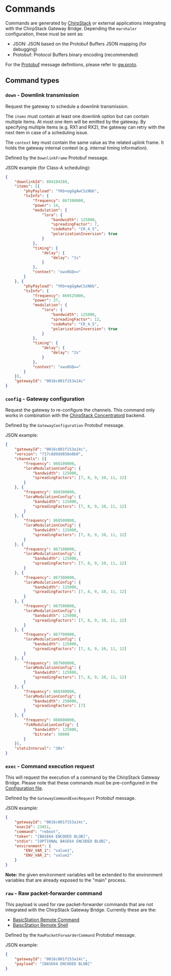 # Commands

Commands are generated by [ChirpStack](../../chirpstack/index.md) or external applications
integrating with the ChirpStack Gateway Bridge. Depending the `marshaler` configuration, these
must be sent as:

* JSON: JSON based on the Protobuf Buffers JSON mapping (for debugging)
* Protobuf: Protocol Buffers binary encoding (recommended)

For the [Protobuf](https://developers.google.com/protocol-buffers/)
message definitions, please refer to [gw.proto](https://github.com/chirpstack/chirpstack/blob/master/api/proto/gw/gw.proto).

<!-- toc -->

## Command types

### `down` - Downlink transmission

Request the gateway to schedule a downlink transmission.

The `items` must contain at least one downlink option but can contain multiple
items. At most one item will be emitted by the gateway. By specifying multiple
items (e.g. RX1 and RX2), the gateway can retry with the next item in case of a
scheduling issue.

The `context` key must contain the same value as the related uplink frame.
It holds the gateway internal context (e.g. internal timing information).

Defined by the `DownlinkFrame` Protobuf message.

JSON example (for Class-A scheduling):

```json
{
	"downlinkId": 894104280,
	"items": [{
		"phyPayload": "YKb+agGgAwCSzNbb",
		"txInfo": {
			"frequency": 867300000,
			"power": 14,
			"modulation": {
				"lora": {
					"bandwidth": 125000,
					"spreadingFactor": 7,
					"codeRate": "CR_4_5",
					"polarizationInversion": true
				}
			},
			"timing": {
				"delay": {
					"delay": "1s"
				}
			},
			"context": "xwx0GQ=="
		}
	}, {
		"phyPayload": "YKb+agGgAwCSzNbb",
		"txInfo": {
			"frequency": 869525000,
			"power": 27,
			"modulation": {
				"lora": {
					"bandwidth": 125000,
					"spreadingFactor": 12,
					"codeRate": "CR_4_5",
					"polarizationInversion": true
				}
			},
			"timing": {
				"delay": {
					"delay": "2s"
				}
			},
			"context": "xwx0GQ=="
		}
	}],
	"gatewayId": "0016c001f153a14c"
}
```

### `config` - Gateway configuration

Request the gateway to re-configure the channels. This command only works
in combination with the [ChirpStack Concentratord](../../chirpstack-concentratord/index.md)
backend.

Defined by the `GatewayConfiguration` Protobuf message.

JSON example:

```json
{
	"gatewayId": "0016c001f153a14c",
	"version": "717c8d9dd858e8b0",
	"channels": [{
		"frequency": 868100000,
		"loraModulationConfig": {
			"bandwidth": 125000,
			"spreadingFactors": [7, 8, 9, 10, 11, 12]
		}
	}, {
		"frequency": 868300000,
		"loraModulationConfig": {
			"bandwidth": 125000,
			"spreadingFactors": [7, 8, 9, 10, 11, 12]
		}
	}, {
		"frequency": 868500000,
		"loraModulationConfig": {
			"bandwidth": 125000,
			"spreadingFactors": [7, 8, 9, 10, 11, 12]
		}
	}, {
		"frequency": 867100000,
		"loraModulationConfig": {
			"bandwidth": 125000,
			"spreadingFactors": [7, 8, 9, 10, 11, 12]
		}
	}, {
		"frequency": 867300000,
		"loraModulationConfig": {
			"bandwidth": 125000,
			"spreadingFactors": [7, 8, 9, 10, 11, 12]
		}
	}, {
		"frequency": 867500000,
		"loraModulationConfig": {
			"bandwidth": 125000,
			"spreadingFactors": [7, 8, 9, 10, 11, 12]
		}
	}, {
		"frequency": 867700000,
		"loraModulationConfig": {
			"bandwidth": 125000,
			"spreadingFactors": [7, 8, 9, 10, 11, 12]
		}
	}, {
		"frequency": 867900000,
		"loraModulationConfig": {
			"bandwidth": 125000,
			"spreadingFactors": [7, 8, 9, 10, 11, 12]
		}
	}, {
		"frequency": 868300000,
		"loraModulationConfig": {
			"bandwidth": 250000,
			"spreadingFactors": [7]
		}
	}, {
		"frequency": 868800000,
		"fskModulationConfig": {
			"bandwidth": 125000,
			"bitrate": 50000
		}
	}],
	"statsInterval": "30s"
}
```

### `exec` - Command execution request

This will request the execution of a command by the ChirpStack Gateway Bridge. Please
note that these commands must be pre-configured in the [Configuration file](../configuration.md).

Defined by the `GatewayCommandExecRequest` Protobuf message.

JSON example:

```json
{
    "gatewayId": "0016c001f153a14c",
	"execId": 23451,
    "command": "reboot",
    "token": "[BASE64 ENCODED BLOB]",
    "stdin": "[OPTIONAL BASE64 ENCODED BLOB]",
    "environment": {
        "ENV_VAR_1": "value1",
        "ENV_VAR_2": "value2"
    }
}
```

**Note:** the given environment variables will be extended to the environment
variables that are already exposed to the "main" process.

### `raw` - Raw packet-forwarder command

This payload is used for raw packet-forwarder commands that are not integrated
with the ChirpStack Gateway Bridge. Currently these are the:

* [BasicStation Remote Command](https://doc.sm.tc/station/tcproto.html#remote-command)
* [BaiscStation Remote Shell](https://doc.sm.tc/station/tcproto.html#remote-shell)

Defined by the `RawPacketForwarderCommand` Protobuf message.

JSON example:

```json
{
    "gatewayId": "0016c001f153a14c",
    "payload": "[BASE64 ENCODED BLOB]"
}
```
